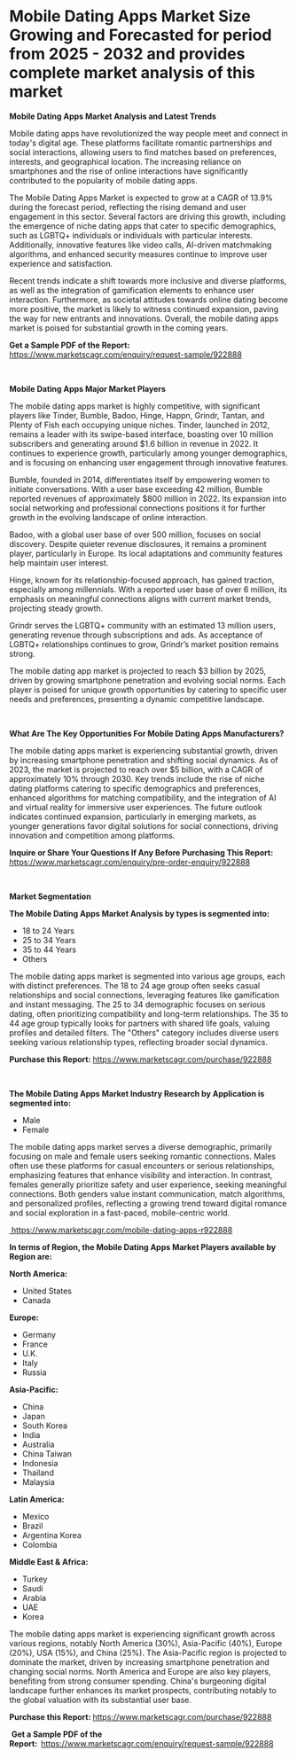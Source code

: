 <p><h1>Mobile Dating Apps Market Size Growing and Forecasted for period from 2025 - 2032 and provides complete market analysis of this market</h1></p><p><strong>Mobile Dating Apps Market Analysis and Latest Trends</strong></p>
<p><p>Mobile dating apps have revolutionized the way people meet and connect in today's digital age. These platforms facilitate romantic partnerships and social interactions, allowing users to find matches based on preferences, interests, and geographical location. The increasing reliance on smartphones and the rise of online interactions have significantly contributed to the popularity of mobile dating apps.</p><p>The Mobile Dating Apps Market is expected to grow at a CAGR of 13.9% during the forecast period, reflecting the rising demand and user engagement in this sector. Several factors are driving this growth, including the emergence of niche dating apps that cater to specific demographics, such as LGBTQ+ individuals or individuals with particular interests. Additionally, innovative features like video calls, AI-driven matchmaking algorithms, and enhanced security measures continue to improve user experience and satisfaction.</p><p>Recent trends indicate a shift towards more inclusive and diverse platforms, as well as the integration of gamification elements to enhance user interaction. Furthermore, as societal attitudes towards online dating become more positive, the market is likely to witness continued expansion, paving the way for new entrants and innovations. Overall, the mobile dating apps market is poised for substantial growth in the coming years.</p></p>
<p><strong>Get a Sample PDF of the Report:&nbsp;</strong> <a href="https://www.marketscagr.com/enquiry/request-sample/922888?utm_campaign=2483&utm_medium=2&utm_source=Github&utm_content=ia&utm_term=18042025&utm_id=mobile-dating-apps">https://www.marketscagr.com/enquiry/request-sample/922888</a></p>
<p>&nbsp;</p>
<p><strong>Mobile Dating Apps Major Market Players</strong></p>
<p><p>The mobile dating apps market is highly competitive, with significant players like Tinder, Bumble, Badoo, Hinge, Happn, Grindr, Tantan, and Plenty of Fish each occupying unique niches. Tinder, launched in 2012, remains a leader with its swipe-based interface, boasting over 10 million subscribers and generating around $1.6 billion in revenue in 2022. It continues to experience growth, particularly among younger demographics, and is focusing on enhancing user engagement through innovative features.</p><p>Bumble, founded in 2014, differentiates itself by empowering women to initiate conversations. With a user base exceeding 42 million, Bumble reported revenues of approximately $800 million in 2022. Its expansion into social networking and professional connections positions it for further growth in the evolving landscape of online interaction.</p><p>Badoo, with a global user base of over 500 million, focuses on social discovery. Despite quieter revenue disclosures, it remains a prominent player, particularly in Europe. Its local adaptations and community features help maintain user interest.</p><p>Hinge, known for its relationship-focused approach, has gained traction, especially among millennials. With a reported user base of over 6 million, its emphasis on meaningful connections aligns with current market trends, projecting steady growth.</p><p>Grindr serves the LGBTQ+ community with an estimated 13 million users, generating revenue through subscriptions and ads. As acceptance of LGBTQ+ relationships continues to grow, Grindr’s market position remains strong.</p><p>The mobile dating app market is projected to reach $3 billion by 2025, driven by growing smartphone penetration and evolving social norms. Each player is poised for unique growth opportunities by catering to specific user needs and preferences, presenting a dynamic competitive landscape.</p></p>
<p>&nbsp;</p>
<p><strong>What Are The Key Opportunities For Mobile Dating Apps Manufacturers?</strong></p>
<p><p>The mobile dating apps market is experiencing substantial growth, driven by increasing smartphone penetration and shifting social dynamics. As of 2023, the market is projected to reach over $5 billion, with a CAGR of approximately 10% through 2030. Key trends include the rise of niche dating platforms catering to specific demographics and preferences, enhanced algorithms for matching compatibility, and the integration of AI and virtual reality for immersive user experiences. The future outlook indicates continued expansion, particularly in emerging markets, as younger generations favor digital solutions for social connections, driving innovation and competition among platforms.</p></p>
<p><strong>Inquire or Share Your Questions If Any Before Purchasing This Report:</strong> <a href="https://www.marketscagr.com/enquiry/pre-order-enquiry/922888?utm_campaign=2483&utm_medium=2&utm_source=Github&utm_content=ia&utm_term=18042025&utm_id=mobile-dating-apps">https://www.marketscagr.com/enquiry/pre-order-enquiry/922888</a></p>
<p>&nbsp;</p>
<p><strong>Market Segmentation</strong></p>
<p><strong>The Mobile Dating Apps Market Analysis by types is segmented into:</strong></p>
<p><ul><li>18 to 24 Years</li><li>25 to 34 Years</li><li>35 to 44 Years</li><li>Others</li></ul></p>
<p><p>The mobile dating apps market is segmented into various age groups, each with distinct preferences. The 18 to 24 age group often seeks casual relationships and social connections, leveraging features like gamification and instant messaging. The 25 to 34 demographic focuses on serious dating, often prioritizing compatibility and long-term relationships. The 35 to 44 age group typically looks for partners with shared life goals, valuing profiles and detailed filters. The "Others" category includes diverse users seeking various relationship types, reflecting broader social dynamics.</p></p>
<p><strong>Purchase this Report:&nbsp;</strong><a href="https://www.marketscagr.com/purchase/922888?utm_campaign=2483&utm_medium=2&utm_source=Github&utm_content=ia&utm_term=18042025&utm_id=mobile-dating-apps">https://www.marketscagr.com/purchase/922888</a></p>
<p>&nbsp;</p>
<p><strong>The Mobile Dating Apps Market Industry Research by Application is segmented into:</strong></p>
<p><ul><li>Male</li><li>Female</li></ul></p>
<p><p>The mobile dating apps market serves a diverse demographic, primarily focusing on male and female users seeking romantic connections. Males often use these platforms for casual encounters or serious relationships, emphasizing features that enhance visibility and interaction. In contrast, females generally prioritize safety and user experience, seeking meaningful connections. Both genders value instant communication, match algorithms, and personalized profiles, reflecting a growing trend toward digital romance and social exploration in a fast-paced, mobile-centric world.</p></p>
<p><a href="https://www.marketscagr.com/mobile-dating-apps-r922888?utm_campaign=2483&utm_medium=2&utm_source=Github&utm_content=ia&utm_term=18042025&utm_id=mobile-dating-apps">&nbsp;https://www.marketscagr.com/mobile-dating-apps-r922888</a></p>
<p><strong>In terms of Region, the Mobile Dating Apps Market Players available by Region are:</strong></p>
<p>
    <p> <strong> North America: </strong>
        <ul>
            <li>United States</li>
            <li>Canada</li>
        </ul>
        </p> 
    <p> <strong> Europe: </strong>
        <ul>
            <li>Germany</li>
            <li>France</li>
            <li>U.K.</li>
            <li>Italy</li>
            <li>Russia</li>
        </ul>
        </p> 
    <p> <strong> Asia-Pacific: </strong>
        <ul>
            <li>China</li>
            <li>Japan</li>
            <li>South Korea</li>
            <li>India</li>
            <li>Australia</li>
            <li>China Taiwan</li>
            <li>Indonesia</li>
            <li>Thailand</li>
            <li>Malaysia</li>
        </ul>
        </p> 
    <p> <strong> Latin America: </strong>
        <ul>
            <li>Mexico</li>
            <li>Brazil</li>
            <li>Argentina Korea</li>
            <li>Colombia</li>
        </ul>
        </p> 
    <p> <strong> Middle East & Africa: </strong>
        <ul>
            <li>Turkey</li>
            <li>Saudi</li>
            <li>Arabia</li>
            <li>UAE</li>
            <li>Korea</li>
        </ul>
    </p>
    </p>
<p><p>The mobile dating apps market is experiencing significant growth across various regions, notably North America (30%), Asia-Pacific (40%), Europe (20%), USA (15%), and China (25%). The Asia-Pacific region is projected to dominate the market, driven by increasing smartphone penetration and changing social norms. North America and Europe are also key players, benefiting from strong consumer spending. China's burgeoning digital landscape further enhances its market prospects, contributing notably to the global valuation with its substantial user base.</p></p>
<p><strong>Purchase this Report: </strong><a href="https://www.marketscagr.com/purchase/922888?utm_campaign=2483&utm_medium=2&utm_source=Github&utm_content=ia&utm_term=18042025&utm_id=mobile-dating-apps">https://www.marketscagr.com/purchase/922888</a></p>
<p>&nbsp;<strong>Get a Sample PDF of the Report:&nbsp;&nbsp;</strong><a href="https://www.marketscagr.com/enquiry/request-sample/922888?utm_campaign=2483&utm_medium=2&utm_source=Github&utm_content=ia&utm_term=18042025&utm_id=mobile-dating-apps">https://www.marketscagr.com/enquiry/request-sample/922888</a></p>
<p><strong></strong></p>
<p><p></p><p></p><p></p></p>